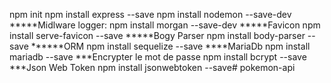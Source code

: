npm init
npm install express --save
npm install nodemon --save-dev
*****Midlware
logger: npm install morgan --save-dev
*****Favicon
npm install serve-favicon --save
*****Bogy Parser
npm install body-parser --save
******ORM
npm install sequelize --save
****MariaDb
npm install mariadb --save
***Encrypter le mot de passe
npm install bcrypt --save
***Json Web Token
npm install jsonwebtoken --save#   p o k e m o n - a p i  
 